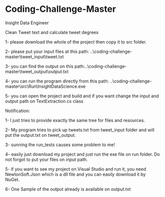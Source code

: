 # Coding-Challenge-Master
Insight Data Engineer

Clean Tweet text and calculate tweet degrees

1- please download the whole of the project then copy it to src folder.

2- please put your input files at this path: ..\coding-challenge-master\tweet_input\tweet.txt

3- you can find the output on this path:..\coding-challenge-master\tweet_output\output.txt

4- you can run the program directly from this path: ..\coding-challenge-master\src\Run\InsightDataScience.exe

5- you can open the project and build and if you want change the input and output path on TextExtraction.cs class

Notification:

1- I just tries to provide exactly the same tree for files and resources.

2- My program tries to pick up tweets.txt from tweet_input folder and will put the output.txt on tweet_output.

3- sunning the run_tests causes some problem to me!

4- easily just download my project and just run the exe file on run folder. Do not forgot to put your files on input path.

5- if you want to see my project on Visual Studio and run it, you need NewtonSoft.Json which is a dll file and you can easily download it by NuGet.

6- One Sample of the output already is available on output.txt
